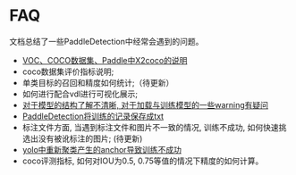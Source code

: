 # FAQ
文档总结了一些PaddleDetection中经常会遇到的问题。

- [VOC、COCO数据集、Paddle中X2coco的说明](./x2coco_description.md)
- coco数据集评价指标说明; 
- 单类目标的召回和精度如何统计;（待更新）
- 如何进行配合vdl进行可视化展示; 
- [对于模型的结构了解不清晰, 对于加载与训练模型的一些warning有疑问](./FAQ5.md)
- [PaddleDetection将训练的记录保存成txt](./FAQ6.md)
- 标注文件方面, 当遇到标注文件和图片不一致的情况, 训练不成功, 如何快速挑选出没有被讹标注的图片; (待更新)
- [yolo中重新聚类产生的anchor导致训练不成功](./kMeans.md)
- coco评测指标, 如何对IOU为0.5, 0.75等值的情况下精度的如何计算。
